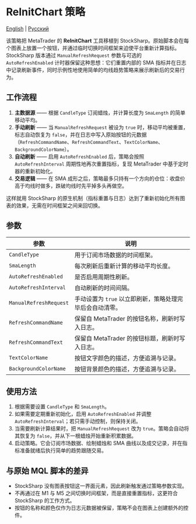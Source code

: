 # ReInitChart 策略
[English](README.md) | [Русский](README_ru.md)

该策略把 MetaTrader 的 **ReInitChart** 工具移植到 StockSharp。原始脚本会在每个图表上放置一个按钮，并通过临时切换时间框架来迫使平台重新计算指标。StockSharp 版本通过 `ManualRefreshRequest` 参数与可选的 `AutoRefreshEnabled` 计时器保留这种思想：它们重置内部的 SMA 指标并在日志中记录刷新事件，同时示例性地使用简单的均线趋势策略来展示刷新后的交易行为。

## 工作流程

1. **主数据源** —— 根据 `CandleType` 订阅蜡烛，并计算长度为 `SmaLength` 的简单移动平均。
2. **手动刷新** —— 当 `ManualRefreshRequest` 被设为 `true` 时，移动平均被重置，标志自动恢复为 `false`，并在日志中写入原始按钮的元数据（`RefreshCommandName`、`RefreshCommandText`、`TextColorName`、`BackgroundColorName`）。
3. **自动刷新** —— 启用 `AutoRefreshEnabled` 后，策略会按照 `AutoRefreshInterval` 周期性地再次重置指标，复现 MetaTrader 中基于定时器的重新初始化。
4. **交易逻辑** —— 在 SMA 成形之后，策略最多只持有一个方向的仓位：收盘价高于均线时做多，跌破均线时先平掉多头再做空。

这样就用 StockSharp 的原生机制（指标重置与日志）达到了重新初始化所有图表的效果，无需在时间框架之间来回切换。

## 参数

| 参数 | 说明 |
| --- | --- |
| `CandleType` | 用于订阅市场数据的时间框架。 |
| `SmaLength` | 每次刷新后重新计算的移动平均长度。 |
| `AutoRefreshEnabled` | 是否启用周期性刷新。 |
| `AutoRefreshInterval` | 自动刷新的时间间隔。 |
| `ManualRefreshRequest` | 手动设置为 `true` 以立即刷新，策略处理完毕后会自动清零。 |
| `RefreshCommandName` | 保留自 MetaTrader 的按钮名称，刷新时写入日志。 |
| `RefreshCommandText` | 保留自 MetaTrader 的按钮标题，刷新时写入日志。 |
| `TextColorName` | 按钮文字颜色的描述，方便追溯与记录。 |
| `BackgroundColorName` | 按钮背景颜色的描述，方便追溯与记录。 |

## 使用方法

1. 根据需要设置 `CandleType` 和 `SmaLength`。
2. 如果需要定期重新初始化，启用 `AutoRefreshEnabled` 并调整 `AutoRefreshInterval`；若只需手动控制，则保持关闭。
3. 当需要刷新计算结果时，把 `ManualRefreshRequest` 改为 `true`。策略会自动将其恢复为 `false`，并从下一根蜡烛开始重新积累数据。
4. 启动策略。它会订阅市场数据、绘制蜡烛和 SMA 曲线以及成交记录，并在指标准备就绪后执行简单的趋势跟随交易。

## 与原始 MQL 脚本的差异

- StockSharp 没有图表按钮这一界面元素，因此刷新触发通过策略参数实现。
- 不再通过在 M1 与 M5 之间切换时间框架，而是直接重置指标，这更符合 StockSharp 的工作方式。
- 按钮的名称和颜色仅作为日志元数据被保留，策略不会在图表上创建额外的控件。
